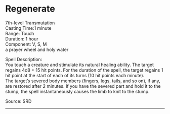 # Regenerate
7th-level Transmutation<br>
Casting Time:1 minute<br>
Range: Touch<br>
Duration: 1 hour<br>
Component: V, S, M<br>
a prayer wheel and holy water

Spell Description:<br>
You touch a creature and stimulate its natural healing ability. The target regains 4d8 + 15 hit points. For the duration of the spell, the target regains 1 hit point at the start of each of its turns (10 hit points each minute).<br>The target’s severed body members (fingers, legs, tails, and so on), if any, are restored after 2 minutes. If you have the severed part and hold it to the stump, the spell instantaneously causes the limb to knit to the stump.

Source: SRD

---